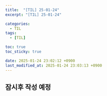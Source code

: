 ```yaml
---
title:  "[TIL] 25-01-24"
excerpt: "[TIL] 25-01-24"

categories:
  - TIL
tags:
  - [TIL]

toc: true
toc_sticky: true

date: 2025-01-24 23:02:12 +0900
last_modified_at: 2025-01-24 23:03:13 +0900
---
```


## 잠시후 작성 예정